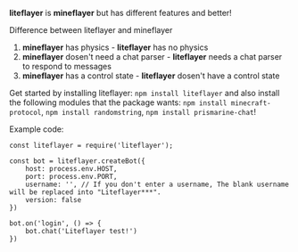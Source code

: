 **liteflayer** is **mineflayer** but has different features and better!

Difference between liteflayer and mineflayer

1. **mineflayer** has physics - **liteflayer** has no physics
2. **mineflayer** dosen't need a chat parser - **liteflayer** needs a chat parser to respond to messages
3. **mineflayer** has a control state - **liteflayer** dosen't have a control state

Get started by installing liteflayer: `npm install liteflayer` and also install the following modules that the package wants: `npm install minecraft-protocol`, `npm install randomstring`, `npm install prismarine-chat`!

Example code:

```
const liteflayer = require('liteflayer');

const bot = liteflayer.createBot({
	host: process.env.HOST,
	port: process.env.PORT,
	username: '', // If you don't enter a username, The blank username will be replaced into "Liteflayer***".
	version: false
})

bot.on('login', () => {
	bot.chat('Liteflayer test!')
})
```
